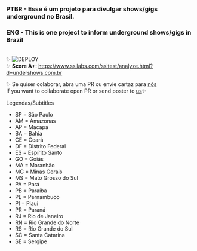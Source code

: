 ### **PTBR** - Esse é um projeto para divulgar shows/gigs underground no Brasil.

### **ENG** - This is one project to inform underground shows/gigs in Brazil
\
✨ ![DEPLOY](https://github.com/undershows/gigs/actions/workflows/workflow.yml/badge.svg) \
✨ **Score A+**: https://www.ssllabs.com/ssltest/analyze.html?d=undershows.com.br

✨ Se quiser colaborar, abra uma PR ou envie cartaz para [nós](mailto:undershows@mail.com)  
If you want to collaborate open PR or send poster to [us](mailto:undershows@mail.com)✨

Legendas/Subtitles
- SP = São Paulo
- AM = Amazonas
- AP = Macapá
- BA = Bahia
- CE = Ceará
- DF = Distrito Federal
- ES = Espírito Santo
- GO = Goiás
- MA = Maranhão
- MG = Minas Gerais
- MS = Mato Grosso do Sul
- PA = Pará
- PB = Paraíba
- PE = Pernambuco
- PI = Piauí
- PR = Paraná
- RJ = Rio de Janeiro
- RN = Rio Grande do Norte
- RS = Rio Grande do Sul
- SC = Santa Catarina
- SE = Sergipe